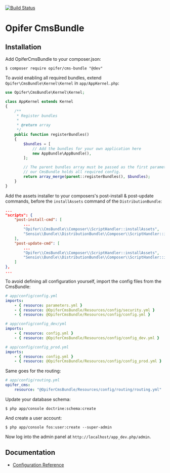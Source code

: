 [![Build Status](https://travis-ci.org/Opifer/CmsBundle.svg)](https://travis-ci.org/Opifer/CmsBundle)

Opifer CmsBundle
================

Installation
------------

Add OpiferCmsBundle to your composer.json:

    $ composer require opifer/cms-bundle "@dev"

To avoid enabling all required bundles, extend `Opifer\CmsBundle\Kernel\Kernel` in `app/AppKernel.php`:

```php
use Opifer\CmsBundle\Kernel\Kernel;

class AppKernel extends Kernel
{
    /**
     * Register bundles
     *
     * @return array
     */
    public function registerBundles()
    {
        $bundles = [
            // Add the bundles for your own application here
            new AppBundle\AppBundle(),
        ];

        // The parent bundles array must be passed as the first parameter, cause
        // our CmsBundle holds all required config.
        return array_merge(parent::registerBundles(), $bundles);
    }
}

```

Add the assets installer to your composers's post-install & post-update commands, before the `installAssets` command
of the `DistributionBundle`:

```json
...
"scripts": {
    "post-install-cmd": [
        ...
        "Opifer\\CmsBundle\\Composer\\ScriptHandler::installAssets",
        "Sensio\\Bundle\\DistributionBundle\\Composer\\ScriptHandler::installAssets",
    ],
    "post-update-cmd": [
        ...
        "Opifer\\CmsBundle\\Composer\\ScriptHandler::installAssets",
        "Sensio\\Bundle\\DistributionBundle\\Composer\\ScriptHandler::installAssets",
    ]
},
...
```

To avoid defining all configuration yourself, import the config files from the CmsBundle:

```yaml
# app/config/config.yml
imports:
    - { resource: parameters.yml }
    - { resource: @OpiferCmsBundle/Resources/config/security.yml }
    - { resource: @OpiferCmsBundle/Resources/config/config.yml }

# app/config/config_dev/yml
imports:
    - { resource: config.yml }
    - { resource: @OpiferCmsBundle/Resources/config/config_dev.yml }

# app/config/config_prod.yml
imports:
    - { resource: config.yml }
    - { resource: @OpiferCmsBundle/Resources/config/config_prod.yml }

```

Same goes for the routing:

```yaml
# app/config/routing.yml
opifer_cms:
    resource: "@OpiferCmsBundle/Resources/config/routing/routing.yml"

```

Update your database schema:

    $ php app/console doctrine:schema:create
    
And create a user account:

    $ php app/console fos:user:create --super-admin
    
Now log into the admin panel at `http://localhost/app_dev.php/admin`.

Documentation
-------------

- [Configuration Reference](Resources/doc/configuration-reference.md)

